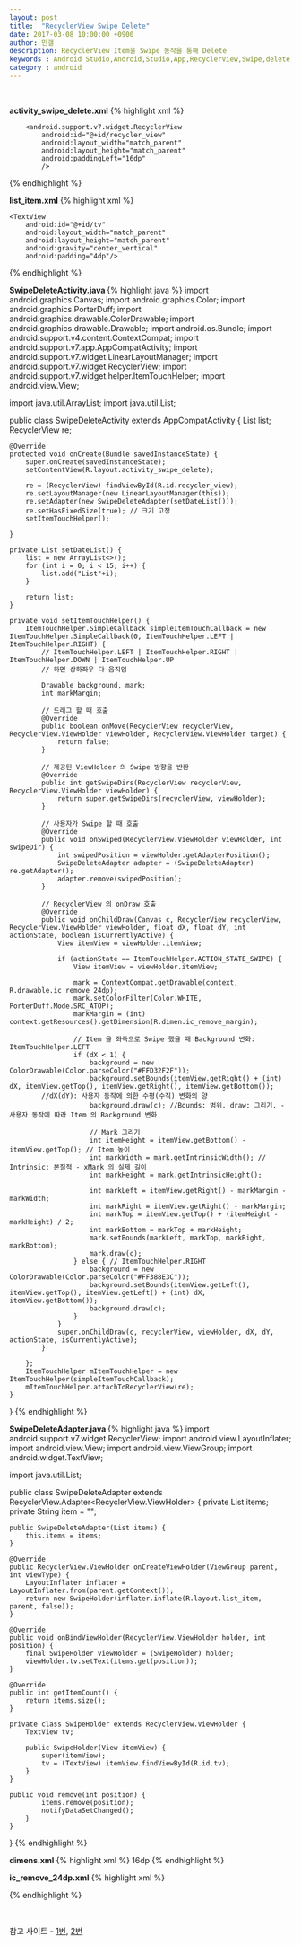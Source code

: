 ```yaml
---
layout: post
title:  "RecyclerView Swipe Delete"
date: 2017-03-08 10:00:00 +0900
author: 민갤
description: RecyclerView Item을 Swipe 동작을 통해 Delete
keywords : Android Studio,Android,Studio,App,RecyclerView,Swipe,delete,Touch,List
category : android
---
```


<br>

<strong class="h2">activity_swipe_delete.xml</strong>
{% highlight xml %}
<?xml version="1.0" encoding="utf-8"?>
<RelativeLayout
    xmlns:android="http://schemas.android.com/apk/res/android"
    android:layout_width="match_parent"
    android:layout_height="match_parent"
    android:background="#FFFFFFFF"
    android:orientation="vertical">

        <android.support.v7.widget.RecyclerView
            android:id="@+id/recycler_view"
            android:layout_width="match_parent"
            android:layout_height="match_parent"
            android:paddingLeft="16dp"
            />
</RelativeLayout>
{% endhighlight %}
<br>

<strong class="h2">list_item.xml</strong>
{% highlight xml %}
<?xml version="1.0" encoding="utf-8"?>
<FrameLayout
    xmlns:android="http://schemas.android.com/apk/res/android"
    android:layout_width="match_parent"
    android:layout_height="48dp">

    <TextView
        android:id="@+id/tv"
        android:layout_width="match_parent"
        android:layout_height="match_parent"
        android:gravity="center_vertical"
        android:padding="4dp"/>
</FrameLayout>
{% endhighlight %}
<br>

<strong class="h2"> SwipeDeleteActivity.java </strong>
{% highlight java %}
import android.graphics.Canvas;
import android.graphics.Color;
import android.graphics.PorterDuff;
import android.graphics.drawable.ColorDrawable;
import android.graphics.drawable.Drawable;
import android.os.Bundle;
import android.support.v4.content.ContextCompat;
import android.support.v7.app.AppCompatActivity;
import android.support.v7.widget.LinearLayoutManager;
import android.support.v7.widget.RecyclerView;
import android.support.v7.widget.helper.ItemTouchHelper;
import android.view.View;

import java.util.ArrayList;
import java.util.List;

public class SwipeDeleteActivity extends AppCompatActivity {
    List list;
    RecyclerView re;

    @Override
    protected void onCreate(Bundle savedInstanceState) {
        super.onCreate(savedInstanceState);
        setContentView(R.layout.activity_swipe_delete);

        re = (RecyclerView) findViewById(R.id.recycler_view);
        re.setLayoutManager(new LinearLayoutManager(this));
        re.setAdapter(new SwipeDeleteAdapter(setDateList()));
        re.setHasFixedSize(true); // 크기 고정
        setItemTouchHelper();

    }

    private List setDateList() {
        list = new ArrayList<>();
        for (int i = 0; i < 15; i++) {
            list.add("List"+i);
        }

        return list;
    }

    private void setItemTouchHelper() {
        ItemTouchHelper.SimpleCallback simpleItemTouchCallback = new ItemTouchHelper.SimpleCallback(0, ItemTouchHelper.LEFT | ItemTouchHelper.RIGHT) {
            // ItemTouchHelper.LEFT | ItemTouchHelper.RIGHT | ItemTouchHelper.DOWN | ItemTouchHelper.UP
            // 하면 상하좌우 다 움직임

            Drawable background, mark;
            int markMargin;

            // 드래그 할 때 호출
            @Override
            public boolean onMove(RecyclerView recyclerView, RecyclerView.ViewHolder viewHolder, RecyclerView.ViewHolder target) {
                return false;
            }

            // 제공된 ViewHolder 의 Swipe 방향을 반환
            @Override
            public int getSwipeDirs(RecyclerView recyclerView, RecyclerView.ViewHolder viewHolder) {
                return super.getSwipeDirs(recyclerView, viewHolder);
            }

            // 사용자가 Swipe 할 때 호출
            @Override
            public void onSwiped(RecyclerView.ViewHolder viewHolder, int swipeDir) {
                int swipedPosition = viewHolder.getAdapterPosition();
                SwipeDeleteAdapter adapter = (SwipeDeleteAdapter) re.getAdapter();
                adapter.remove(swipedPosition);
            }

            // RecyclerView 의 onDraw 호출
            @Override
            public void onChildDraw(Canvas c, RecyclerView recyclerView, RecyclerView.ViewHolder viewHolder, float dX, float dY, int actionState, boolean isCurrentlyActive) {
                View itemView = viewHolder.itemView;

                if (actionState == ItemTouchHelper.ACTION_STATE_SWIPE) {
                    View itemView = viewHolder.itemView;

                    mark = ContextCompat.getDrawable(context, R.drawable.ic_remove_24dp);
                    mark.setColorFilter(Color.WHITE, PorterDuff.Mode.SRC_ATOP);
                    markMargin = (int) context.getResources().getDimension(R.dimen.ic_remove_margin);
    
                    // Item 을 좌측으로 Swipe 했을 때 Background 변화: ItemTouchHelper.LEFT
                    if (dX < 1) {
                        background = new ColorDrawable(Color.parseColor("#FFD32F2F"));
                        background.setBounds(itemView.getRight() + (int) dX, itemView.getTop(), itemView.getRight(), itemView.getBottom()); 
			//dX(dY): 사용자 동작에 의한 수평(수직) 변화의 양
                        background.draw(c); //Bounds: 범위. draw: 그리기. - 사용자 동작에 따라 Item 의 Background 변화

                        // Mark 그리기
                        int itemHeight = itemView.getBottom() - itemView.getTop(); // Item 높이
                        int markWidth = mark.getIntrinsicWidth(); // Intrinsic: 본질적 - xMark 의 실제 길이
                        int markHeight = mark.getIntrinsicHeight();

                        int markLeft = itemView.getRight() - markMargin - markWidth;
                        int markRight = itemView.getRight() - markMargin;
                        int markTop = itemView.getTop() + (itemHeight - markHeight) / 2;
                        int markBottom = markTop + markHeight;
                        mark.setBounds(markLeft, markTop, markRight, markBottom);
                        mark.draw(c);
                    } else { // ItemTouchHelper.RIGHT
                        background = new ColorDrawable(Color.parseColor("#FF388E3C"));
                        background.setBounds(itemView.getLeft(), itemView.getTop(), itemView.getLeft() + (int) dX, itemView.getBottom());
                        background.draw(c);
                    }
                }
                super.onChildDraw(c, recyclerView, viewHolder, dX, dY, actionState, isCurrentlyActive);
            }

        };
        ItemTouchHelper mItemTouchHelper = new ItemTouchHelper(simpleItemTouchCallback);
        mItemTouchHelper.attachToRecyclerView(re);
    }
}
{% endhighlight %}
<br>

<strong class="h2"> SwipeDeleteAdapter.java </strong>
{% highlight java %}
import android.support.v7.widget.RecyclerView;
import android.view.LayoutInflater;
import android.view.View;
import android.view.ViewGroup;
import android.widget.TextView;

import java.util.List;

public class SwipeDeleteAdapter extends RecyclerView.Adapter<RecyclerView.ViewHolder> {
    private List<String> items;
    private String item = "";

    public SwipeDeleteAdapter(List items) {
        this.items = items;
    }

    @Override
    public RecyclerView.ViewHolder onCreateViewHolder(ViewGroup parent, int viewType) {
        LayoutInflater inflater = LayoutInflater.from(parent.getContext());
        return new SwipeHolder(inflater.inflate(R.layout.list_item, parent, false));
    }

    @Override
    public void onBindViewHolder(RecyclerView.ViewHolder holder, int position) {
        final SwipeHolder viewHolder = (SwipeHolder) holder;
        viewHolder.tv.setText(items.get(position));
    }

    @Override
    public int getItemCount() {
        return items.size();
    }

    private class SwipeHolder extends RecyclerView.ViewHolder {
        TextView tv;

        public SwipeHolder(View itemView) {
            super(itemView);
            tv = (TextView) itemView.findViewById(R.id.tv);
        }
    }

    public void remove(int position) {
            items.remove(position);
            notifyDataSetChanged();
        }
    }
}
{% endhighlight %}
<br>

<strong class="h2">dimens.xml</strong>
{% highlight xml %}
<resources>
    <dimen name="ic_remove_margin">16dp</dimen>
</resources>
{% endhighlight %}
<br>

<strong class="h2">ic_remove_24dp.xml</strong>
{% highlight xml %}
<?xml version="1.0" encoding="utf-8"?>
<vector xmlns:android="http://schemas.android.com/apk/res/android"
        android:width="24dp"
        android:height="24dp"
        android:viewportHeight="24.0"
        android:viewportWidth="24.0">
    <path
        android:fillColor="#FFFFFFFF"
        android:pathData="M19,13H5v-2h14v2z"/>
</vector>
{% endhighlight %}

<br>



참고 사이트 - [1번], [2번]

[1번]: https://www.learn2crack.com/2016/02/custom-swipe-recyclerview.html
[2번]: https://github.com/nemanja-kovacevic/recycler-view-swipe-to-delete/blob/master/app/src/main/java/net/nemanjakovacevic/recyclerviewswipetodelete/MainActivity.java

